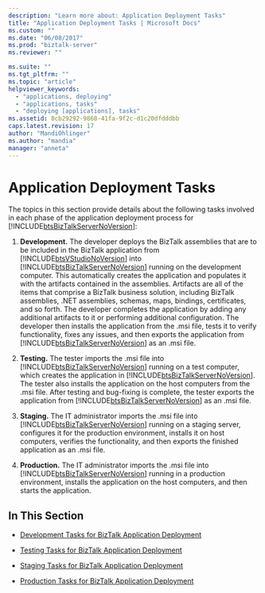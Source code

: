 ```yaml
---
description: "Learn more about: Application Deployment Tasks"
title: "Application Deployment Tasks | Microsoft Docs"
ms.custom: ""
ms.date: "06/08/2017"
ms.prod: "biztalk-server"
ms.reviewer: ""

ms.suite: ""
ms.tgt_pltfrm: ""
ms.topic: "article"
helpviewer_keywords: 
  - "applications, deploying"
  - "applications, tasks"
  - "deploying [applications], tasks"
ms.assetid: 8cb29292-9868-41fa-9f2c-d1c20dfdddbb
caps.latest.revision: 17
author: "MandiOhlinger"
ms.author: "mandia"
manager: "anneta"
---
```

# Application Deployment Tasks
The topics in this section provide details about the following tasks involved in each phase of the application deployment process for [!INCLUDE[btsBizTalkServerNoVersion](../includes/btsbiztalkservernoversion-md.md)]:  
  
1. **Development.** The developer deploys the BizTalk assemblies that are to be included in the BizTalk application from [!INCLUDE[btsVStudioNoVersion](../includes/btsvstudionoversion-md.md)] into [!INCLUDE[btsBizTalkServerNoVersion](../includes/btsbiztalkservernoversion-md.md)] running on the development computer. This automatically creates the application and populates it with the artifacts contained in the assemblies. Artifacts are all of the items that comprise a BizTalk business solution, including BizTalk assemblies, .NET assemblies, schemas, maps, bindings, certificates, and so forth. The developer completes the application by adding any additional artifacts to it or performing additional configuration. The developer then installs the application from the .msi file, tests it to verify functionality, fixes any issues, and then exports the application from [!INCLUDE[btsBizTalkServerNoVersion](../includes/btsbiztalkservernoversion-md.md)] as an .msi file.  
  
2. **Testing.** The tester imports the .msi file into [!INCLUDE[btsBizTalkServerNoVersion](../includes/btsbiztalkservernoversion-md.md)] running on a test computer, which creates the application in [!INCLUDE[btsBizTalkServerNoVersion](../includes/btsbiztalkservernoversion-md.md)]. The tester also installs the application on the host computers from the .msi file. After testing and bug-fixing is complete, the tester exports the application from [!INCLUDE[btsBizTalkServerNoVersion](../includes/btsbiztalkservernoversion-md.md)] as an .msi file.  
  
3. **Staging.** The IT administrator imports the .msi file into [!INCLUDE[btsBizTalkServerNoVersion](../includes/btsbiztalkservernoversion-md.md)] running on a staging server, configures it for the production environment, installs it on host computers, verifies the functionality, and then exports the finished application as an .msi file.  
  
4. **Production.** The IT administrator imports the .msi file into [!INCLUDE[btsBizTalkServerNoVersion](../includes/btsbiztalkservernoversion-md.md)] running in a production environment, installs the application on the host computers, and then starts the application.  
  
## In This Section  
  
-   [Development Tasks for BizTalk Application Deployment](../core/development-tasks-for-biztalk-application-deployment.md)  
  
-   [Testing Tasks for BizTalk Application Deployment](../core/testing-tasks-for-biztalk-application-deployment.md)  
  
-   [Staging Tasks for BizTalk Application Deployment](../core/staging-tasks-for-biztalk-application-deployment.md)  
  
-   [Production Tasks for BizTalk Application Deployment](../core/production-tasks-for-biztalk-application-deployment.md)
